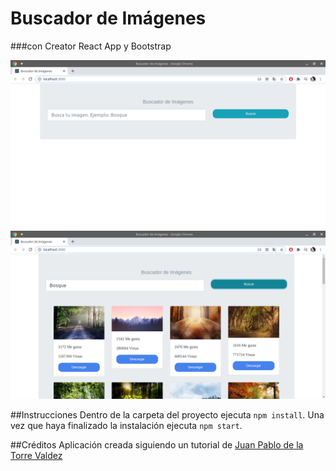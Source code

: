 # Buscador de Imágenes
###con Creator React App y Bootstrap

![Error al cargar la imagen](https://github.com/viccoronado/imagesearch/blob/main/preview/1.png)
![Error al cargar la imagen](https://github.com/viccoronado/imagesearch/blob/main/preview/2.png)

##Instrucciones
Dentro de la carpeta del proyecto ejecuta `npm install`. Una vez que haya finalizado la instalación ejecuta `npm start`.

##Créditos
Aplicación creada siguiendo un tutorial de [Juan Pablo de la Torre Valdez](https://github.com/juanpablogdl)
